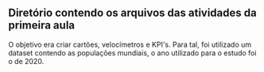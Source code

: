 ## Diretório contendo os arquivos das atividades da primeira aula

O objetivo era criar cartões, velocímetros e KPI's. Para tal, foi utilizado um dataset contendo as populações mundiais, o ano utilizado para o estudo foi o de 2020.
